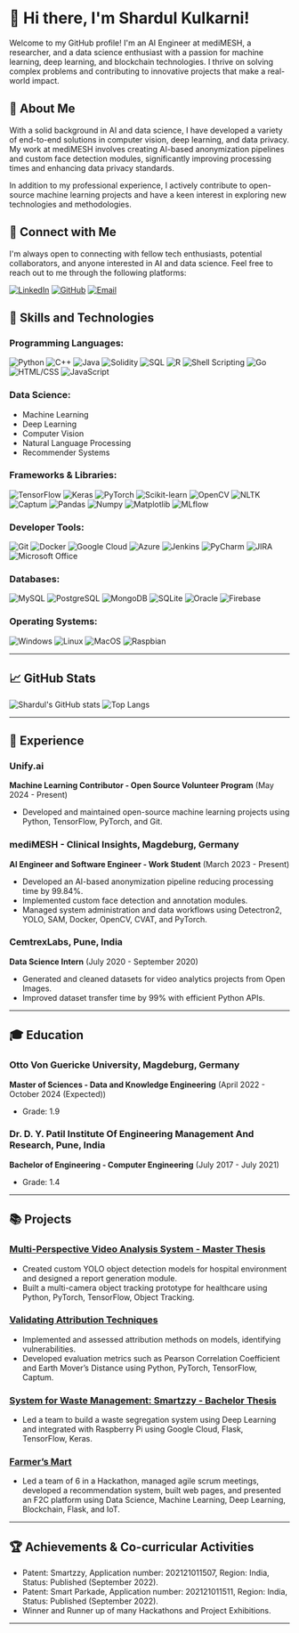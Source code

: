 # 👋 Hi there, I'm Shardul Kulkarni!

Welcome to my GitHub profile! I'm an AI Engineer at mediMESH, a researcher, and a data science enthusiast with a passion for machine learning, deep learning, and blockchain technologies. I thrive on solving complex problems and contributing to innovative projects that make a real-world impact.

## 🌟 About Me

With a solid background in AI and data science, I have developed a variety of end-to-end solutions in computer vision, deep learning, and data privacy. My work at mediMESH involves creating AI-based anonymization pipelines and custom face detection modules, significantly improving processing times and enhancing data privacy standards.

In addition to my professional experience, I actively contribute to open-source machine learning projects and have a keen interest in exploring new technologies and methodologies.

## 🔗 Connect with Me

I'm always open to connecting with fellow tech enthusiasts, potential collaborators, and anyone interested in AI and data science. Feel free to reach out to me through the following platforms:

[![LinkedIn](https://img.shields.io/badge/-LinkedIn-blue?style=flat&logo=linkedin&logoColor=white)](https://www.linkedin.com/in/shardul-kulkarni14/)
[![GitHub](https://img.shields.io/badge/-GitHub-black?style=flat&logo=github&logoColor=white)](https://github.com/shardulkulkarni14)
[![Email](https://img.shields.io/badge/-Email-red?style=flat&logo=gmail&logoColor=white)](mailto:shardul.ask@gmail.com)

## 🚀 Skills and Technologies

### Programming Languages:
![Python](https://img.shields.io/badge/-Python-blue?style=flat&logo=python&logoColor=white) 
![C++](https://img.shields.io/badge/-C++-blue?style=flat&logo=cplusplus&logoColor=white) 
![Java](https://img.shields.io/badge/-Java-red?style=flat&logo=java&logoColor=white)
![Solidity](https://img.shields.io/badge/-Solidity-black?style=flat&logo=ethereum&logoColor=white)
![SQL](https://img.shields.io/badge/-SQL-blue?style=flat&logo=mysql&logoColor=white)
![R](https://img.shields.io/badge/-R-blue?style=flat&logo=r&logoColor=white)
![Shell Scripting](https://img.shields.io/badge/-Shell_Scripting-black?style=flat&logo=gnu-bash&logoColor=white)
![Go](https://img.shields.io/badge/-Go-blue?style=flat&logo=go&logoColor=white)
![HTML/CSS](https://img.shields.io/badge/-HTML/CSS-orange?style=flat&logo=html5&logoColor=white)
![JavaScript](https://img.shields.io/badge/-JavaScript-yellow?style=flat&logo=javascript&logoColor=white)

### Data Science:
- Machine Learning
- Deep Learning
- Computer Vision
- Natural Language Processing
- Recommender Systems

### Frameworks & Libraries:
![TensorFlow](https://img.shields.io/badge/-TensorFlow-orange?style=flat&logo=tensorflow&logoColor=white)
![Keras](https://img.shields.io/badge/-Keras-red?style=flat&logo=keras&logoColor=white)
![PyTorch](https://img.shields.io/badge/-PyTorch-orange?style=flat&logo=pytorch&logoColor=white)
![Scikit-learn](https://img.shields.io/badge/-Scikit_learn-blue?style=flat&logo=scikit-learn&logoColor=white)
![OpenCV](https://img.shields.io/badge/-OpenCV-blue?style=flat&logo=opencv&logoColor=white)
![NLTK](https://img.shields.io/badge/-NLTK-green?style=flat&logo=nltk&logoColor=white)
![Captum](https://img.shields.io/badge/-Captum-black?style=flat&logo=captum&logoColor=white)
![Pandas](https://img.shields.io/badge/-Pandas-blue?style=flat&logo=pandas&logoColor=white)
![Numpy](https://img.shields.io/badge/-Numpy-blue?style=flat&logo=numpy&logoColor=white)
![Matplotlib](https://img.shields.io/badge/-Matplotlib-blue?style=flat&logo=matplotlib&logoColor=white)
![MLflow](https://img.shields.io/badge/-MLflow-blue?style=flat&logo=mlflow&logoColor=white)

### Developer Tools:
![Git](https://img.shields.io/badge/-Git-black?style=flat&logo=git&logoColor=white)
![Docker](https://img.shields.io/badge/-Docker-blue?style=flat&logo=docker&logoColor=white)
![Google Cloud](https://img.shields.io/badge/-Google_Cloud-blue?style=flat&logo=google-cloud&logoColor=white)
![Azure](https://img.shields.io/badge/-Azure-blue?style=flat&logo=microsoft-azure&logoColor=white)
![Jenkins](https://img.shields.io/badge/-Jenkins-blue?style=flat&logo=jenkins&logoColor=white)
![PyCharm](https://img.shields.io/badge/-PyCharm-blue?style=flat&logo=pycharm&logoColor=white)
![JIRA](https://img.shields.io/badge/-JIRA-blue?style=flat&logo=jira&logoColor=white)
![Microsoft Office](https://img.shields.io/badge/-Microsoft_Office-blue?style=flat&logo=microsoft-office&logoColor=white)

### Databases:
![MySQL](https://img.shields.io/badge/-MySQL-blue?style=flat&logo=mysql&logoColor=white)
![PostgreSQL](https://img.shields.io/badge/-PostgreSQL-blue?style=flat&logo=postgresql&logoColor=white)
![MongoDB](https://img.shields.io/badge/-MongoDB-green?style=flat&logo=mongodb&logoColor=white)
![SQLite](https://img.shields.io/badge/-SQLite-blue?style=flat&logo=sqlite&logoColor=white)
![Oracle](https://img.shields.io/badge/-Oracle-red?style=flat&logo=oracle&logoColor=white)
![Firebase](https://img.shields.io/badge/-Firebase-yellow?style=flat&logo=firebase&logoColor=white)

### Operating Systems:
![Windows](https://img.shields.io/badge/-Windows-blue?style=flat&logo=windows&logoColor=white)
![Linux](https://img.shields.io/badge/-Linux-black?style=flat&logo=linux&logoColor=white)
![MacOS](https://img.shields.io/badge/-MacOS-black?style=flat&logo=apple&logoColor=white)
![Raspbian](https://img.shields.io/badge/-Raspbian-black?style=flat&logo=raspberry-pi&logoColor=white)

---

## 📈 GitHub Stats

![Shardul's GitHub stats](https://github-readme-stats.vercel.app/api?username=shardulkulkarni14&show_icons=true&theme=radical)
![Top Langs](https://github-readme-stats.vercel.app/api/top-langs/?username=shardulkulkarni14&layout=compact&theme=radical)

---

## 💼 Experience

### Unify.ai
**Machine Learning Contributor - Open Source Volunteer Program** (May 2024 - Present)
- Developed and maintained open-source machine learning projects using Python, TensorFlow, PyTorch, and Git.

### mediMESH - Clinical Insights, Magdeburg, Germany
**AI Engineer and Software Engineer - Work Student** (March 2023 - Present)
- Developed an AI-based anonymization pipeline reducing processing time by 99.84%.
- Implemented custom face detection and annotation modules.
- Managed system administration and data workflows using Detectron2, YOLO, SAM, Docker, OpenCV, CVAT, and PyTorch.

### CemtrexLabs, Pune, India
**Data Science Intern** (July 2020 - September 2020)
- Generated and cleaned datasets for video analytics projects from Open Images.
- Improved dataset transfer time by 99% with efficient Python APIs.

---

## 🎓 Education

### Otto Von Guericke University, Magdeburg, Germany
**Master of Sciences - Data and Knowledge Engineering** (April 2022 - October 2024 (Expected))
- Grade: 1.9

### Dr. D. Y. Patil Institute Of Engineering Management And Research, Pune, India
**Bachelor of Engineering - Computer Engineering** (July 2017 - July 2021)
- Grade: 1.4

---

## 📚 Projects

### [Multi-Perspective Video Analysis System - Master Thesis](https://github.com/shardulkulkarni14/Multi-Perspective-Video-Analysis)
- Created custom YOLO object detection models for hospital environment and designed a report generation module.
- Built a multi-camera object tracking prototype for healthcare using Python, PyTorch, TensorFlow, Object Tracking.

### [Validating Attribution Techniques](https://github.com/shardulkulkarni14/Validating-Attribution-Techniques)
- Implemented and assessed attribution methods on models, identifying vulnerabilities.
- Developed evaluation metrics such as Pearson Correlation Coefficient and Earth Mover’s Distance using Python, PyTorch, TensorFlow, Captum.

### [System for Waste Management: Smartzzy - Bachelor Thesis](https://github.com/shardulkulkarni14/Smartzzy)
- Led a team to build a waste segregation system using Deep Learning and integrated with Raspberry Pi using Google Cloud, Flask, TensorFlow, Keras.

### [Farmer’s Mart](https://github.com/shardulkulkarni14/Farmers-Mart)
- Led a team of 6 in a Hackathon, managed agile scrum meetings, developed a recommendation system, built web pages, and presented an F2C platform using Data Science, Machine Learning, Deep Learning, Blockchain, Flask, and IoT.

---

## 🏆 Achievements & Co-curricular Activities

- Patent: Smartzzy, Application number: 202121011507, Region: India, Status: Published (September 2022).
- Patent: Smart Parkade, Application number: 202121011511, Region: India, Status: Published (September 2022).
- Winner and Runner up of many Hackathons and Project Exhibitions.

---

